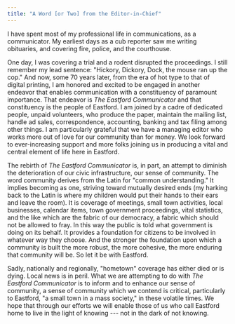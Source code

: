 ```yaml
---
title: "A Word [or Two] from the Editor-in-Chief"
---
```

I have spent most of my professional life in communications, as a
communicator. My earliest days as a cub reporter saw me writing
obituaries, and covering fire, police, and the courthouse.

One day, I was covering a trial and a rodent disrupted the proceedings.
I still remember my lead sentence: "Hickory, Dickory, Dock, the mouse
ran up the cop." And now, some 70 years later, from the era of hot type
to that of digital printing, I am honored and excited to be engaged in
another endeavor that enables communication with a constituency of
paramount importance. That endeavor is *The Eastford Communicator* and
that constituency is the people of Eastford. I am joined by a cadre of
dedicated people, unpaid volunteers, who produce the paper, maintain the
mailing list, handle ad sales, correspondence, accounting, banking and
tax filing among other things. I am particularly grateful that we have a
managing editor who works more out of love for our community than for
money. We look forward to ever-increasing support and more folks joining
us in producing a vital and central element of life here in Eastford.

The rebirth of *The Eastford Communicator* is, in part, an attempt to
diminish the deterioration of our civic infrastructure, our sense of
community. The word community derives from the Latin for "common
understanding." It implies becoming as one, striving toward mutually
desired ends (my harking back to the Latin is where my children would
put their hands to their ears and leave the room). It is coverage of
meetings, small town activities, local businesses, calendar items, town
government proceedings, vital statistics, and the like which are the
fabric of our democracy, a fabric which should not be allowed to fray.
In this way the public is told what government is doing on its behalf.
It provides a foundation for citizens to be involved in whatever way
they choose. And the stronger the foundation upon which a community is
built the more robust, the more cohesive, the more enduring that
community will be. So let it be with Eastford.

Sadly, nationally and regionally, "hometown" coverage has either died or
is dying. Local news is in peril. What we are attempting to do with *The
Eastford Communicator* is to inform and to enhance our sense of
community, a sense of community which we contend is critical,
particularly to Eastford, "a small town in a mass society," in these
volatile times. We hope that through our efforts we will enable those of
us who call Eastford home to live in the light of knowing --- not in the
dark of not knowing.
